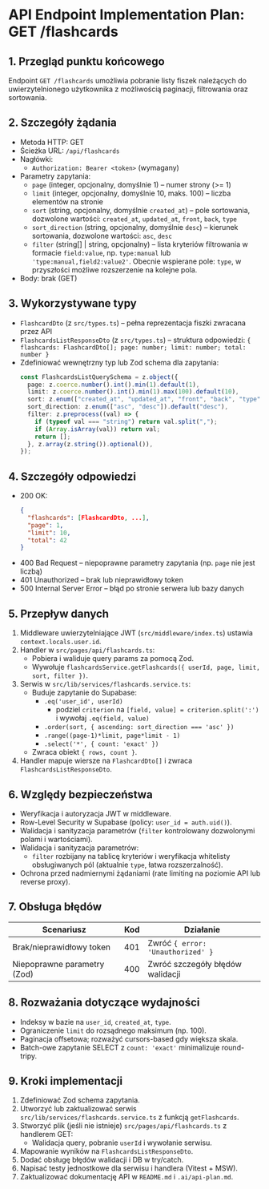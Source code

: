 # API Endpoint Implementation Plan: GET /flashcards

## 1. Przegląd punktu końcowego

Endpoint `GET /flashcards` umożliwia pobranie listy fiszek należących do uwierzytelnionego użytkownika z możliwością paginacji, filtrowania oraz sortowania.

## 2. Szczegóły żądania

- Metoda HTTP: GET
- Ścieżka URL: `/api/flashcards`
- Nagłówki:
  - `Authorization: Bearer <token>` (wymagany)
- Parametry zapytania:
  - `page` (integer, opcjonalny, domyślnie 1) – numer strony (>= 1)
  - `limit` (integer, opcjonalny, domyślnie 10, maks. 100) – liczba elementów na stronie
  - `sort` (string, opcjonalny, domyślnie `created_at`) – pole sortowania, dozwolone wartości: `created_at`, `updated_at`, `front`, `back`, `type`
  - `sort_direction` (string, opcjonalny, domyślnie `desc`) – kierunek sortowania, dozwolone wartości: `asc`, `desc`
  - `filter` (string[] | string, opcjonalny) – lista kryteriów filtrowania w formacie `field:value`, np. `type:manual` lub `'type:manual,field2:value2'`. Obecnie wspierane pole: `type`, w przyszłości możliwe rozszerzenie na kolejne pola.
- Body: brak (GET)

## 3. Wykorzystywane typy

- `FlashcardDto` (z `src/types.ts`) – pełna reprezentacja fiszki zwracana przez API
- `FlashcardsListResponseDto` (z `src/types.ts`) – struktura odpowiedzi: `{ flashcards: FlashcardDto[]; page: number; limit: number; total: number }`
- Zdefiniować wewnętrzny typ lub Zod schema dla zapytania:
  ```ts
  const FlashcardsListQuerySchema = z.object({
    page: z.coerce.number().int().min(1).default(1),
    limit: z.coerce.number().int().min(1).max(100).default(10),
    sort: z.enum(["created_at", "updated_at", "front", "back", "type"]).default("created_at"),
    sort_direction: z.enum(["asc", "desc"]).default("desc"),
    filter: z.preprocess((val) => {
      if (typeof val === "string") return val.split(",");
      if (Array.isArray(val)) return val;
      return [];
    }, z.array(z.string()).optional()),
  });
  ```

## 4. Szczegóły odpowiedzi

- 200 OK:
  ```json
  {
    "flashcards": [FlashcardDto, ...],
    "page": 1,
    "limit": 10,
    "total": 42
  }
  ```
- 400 Bad Request – niepoprawne parametry zapytania (np. `page` nie jest liczbą)
- 401 Unauthorized – brak lub nieprawidłowy token
- 500 Internal Server Error – błąd po stronie serwera lub bazy danych

## 5. Przepływ danych

1. Middleware uwierzytelniające JWT (`src/middleware/index.ts`) ustawia `context.locals.user.id`.
2. Handler w `src/pages/api/flashcards.ts`:
   - Pobiera i waliduje query params za pomocą Zod.
   - Wywołuje `flashcardsService.getFlashcards({ userId, page, limit, sort, filter })`.
3. Serwis w `src/lib/services/flashcards.service.ts`:
   - Buduje zapytanie do Supabase:
     - `.eq('user_id', userId)`
       - podziel `criterion` na `[field, value] = criterion.split(':')`
         i wywołaj `.eq(field, value)`
     - `.order(sort, { ascending: sort_direction === 'asc' })`
     - `.range((page-1)*limit, page*limit - 1)`
     - `.select('*', { count: 'exact' })`
   - Zwraca obiekt `{ rows, count }`.
4. Handler mapuje wiersze na `FlashcardDto[]` i zwraca `FlashcardsListResponseDto`.

## 6. Względy bezpieczeństwa

- Weryfikacja i autoryzacja JWT w middleware.
- Row-Level Security w Supabase (policy: `user_id = auth.uid()`).
- Walidacja i sanityzacja parametrów (`filter` kontrolowany dozwolonymi polami i wartościami).
- Walidacja i sanityzacja parametrów:
  - `filter` rozbijany na tablicę kryteriów i weryfikacja whitelisty obsługiwanych pól (aktualnie `type`, łatwa rozszerzalność).
- Ochrona przed nadmiernymi żądaniami (rate limiting na poziomie API lub reverse proxy).

## 7. Obsługa błędów

| Scenariusz                  | Kod | Działanie                         |
| --------------------------- | --- | --------------------------------- |
| Brak/nieprawidłowy token    | 401 | Zwróć `{ error: 'Unauthorized' }` |
| Niepoprawne parametry (Zod) | 400 | Zwróć szczegóły błędów walidacji  |

## 8. Rozważania dotyczące wydajności

- Indeksy w bazie na `user_id`, `created_at`, `type`.
- Ograniczenie `limit` do rozsądnego maksimum (np. 100).
- Paginacja offsetowa; rozważyć cursors-based gdy większa skala.
- Batch-owe zapytanie SELECT z `count: 'exact'` minimalizuje round-tripy.

## 9. Kroki implementacji

1. Zdefiniować Zod schema zapytania.
2. Utworzyć lub zaktualizować serwis `src/lib/services/flashcards.service.ts` z funkcją `getFlashcards`.
3. Stworzyć plik (jeśli nie istnieje) `src/pages/api/flashcards.ts` z handlerem GET:
   - Walidacja query, pobranie `userId` i wywołanie serwisu.
4. Mapowanie wyników na `FlashcardsListResponseDto`.
5. Dodać obsługę błędów walidacji i DB w try/catch.
6. Napisać testy jednostkowe dla serwisu i handlera (Vitest + MSW).
7. Zaktualizować dokumentację API w `README.md` i `.ai/api-plan.md`.
